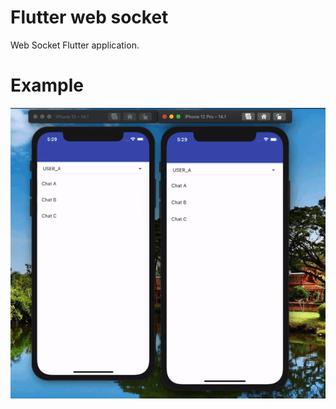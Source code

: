 # Flutter web socket

Web Socket Flutter application.

# Example
![Alt Text](https://github.com/nesprasit/flutter/blob/main/flutter_web_socket/example/example.gif)
